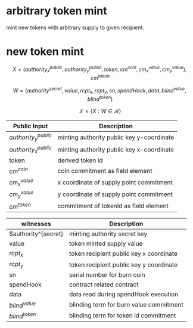 # arbitrary token mint

mint new tokens with arbitrary supply to given recipient.

# new token mint

$$ X = (authority^{public}_x, authority^{public}_y, token, cm^{coin}, cm^{value}_x, cm^{value}_y), cm^{token} $$

$$ W = (authority^{secret}, value, rcpt_x, rcpt_y, sn, spendHook, data, blind^{value}, blind^{token}) $$

$$ \mathcal{L}= \{X:W\in \mathcal{R}\} $$

| Public Input         | Description                                             |
|----------------------|---------------------------------------------------------|
|$authority^{public}_y$| minting authority public key y-coordinate               |
|$authority^{public}_x$| minting authority public key x-coordinate               |
| token                | derived token id                                        |
| $cm^{coin}$          | coin commitment as field element                        |
| $cm^{value}_x$       | x coordinate of supply point commitment                 |
| $cm^{value}_y$       | y coordinate of supply point commitment                 |
| $cm^{token}$         | commitment of tokenId as field element                  |

| witnesses            | Description                                         |
|----------------------|-----------------------------------------------------|
| $authority^{secret}  | minting authority secret key                        |
| value                | token minted supply value                           |
| $rcpt_x$             | token recipient public key x coordinate             |
| $rcpt_y$             | token recipient public key y coordinate             |
| sn                   | serial number for burn coin                         |
| spendHook            | contract related contract                           |
| data                 | data read during spendHook execution                |
| $blind^{value}$      | blinding term for burn value commitment             |
| $blind^{token}$      | blinding term for token id commitment               |
